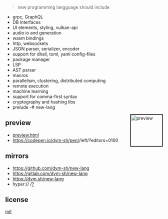 > new programming langguage should include

- grpc, GraphQL
- DB interfaces
- UI elements, styling, vulkan-api
- audio io and generation
- wasm bindings
- http, websockets
- JSON parser, serializer, encoder
- support for dhall, toml, yaml config-files
- package manager
- LSP
- AST parser
- macros
- parallelism, clustering, distributed computing
- remote execution
- machine learning
- support for comma-first syntax
- cryptography and hashing libs
- prelude
-# new-lang

> <DESCRIPTION>


<a href='preview.png'><img height=100 border=2 align='right' alt='preview' src='preview.png'></a>
## preview
- [preview.html](preview.html)
- https://codepen.io/dym-sh/pen/<TBD>/left/?editors=0100


## mirrors
- https://github.com/dym-sh/new-lang
- https://gitlab.com/dym-sh/new-lang
- https://dym.sh/new-lang
- hyper://<TBD> /[?](https://beakerbrowser.com)


## license
[mit](license)
